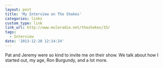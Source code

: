 ```yaml
---
layout: post
title: 'My Interview on The Shakes'
categories: links
custom_type: link
link_url: http://www.muleradio.net/theshakes/33/
tags:
  - Interview
date: '2013-12-20 12:14:24'
---
```

Pat and Jeremy were so kind to invite me on their show. We talk about how I started out, my age, Ron Burgundy, and a lot more.
